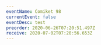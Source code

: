 ```yaml
---
eventName: Comiket 98
currentEvent: false
eventDesc: test
preorder: 2020-06-26T07:20:51.497Z
receive: 2020-07-02T07:20:56.653Z
---
```

